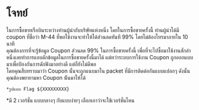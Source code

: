 # โจทย์
ในการซื้อขายเรือบินระหว่างท่านผู้นำกับบริษัทแห่งหนึ่ง โดยในการซื้อขายครั้งนี้ ท่านผู้นำได้มี coupon ที่ชื่อว่า M-44 ที่พอใช้งานจะทำให้ได้ส่วนลดทันที 99% โดยไม่ต้องโทรมาภายใน 10 นาที
<br/>คุณต้องการที่จะรู้ข้อมูล Coupon ส่วนลด 99% ในการซื้อขายครั้งนี้ เพื่อที่จะไปซื้อมาใช้งานสักลำหนึ่งเลยทำการแอบดักข้อมูลในการซื้อขายครั้งนี้มาได้ แต่ทว่าระบบการใช้งาน Coupon ถูกออกแบบมาเพื่อป้องกันการดักฟังมาอย่างดี แต่ก็ยังไม่ดีพอ<br/>
โดยคุณสืบทราบมาว่า Coupon นั้นจะถูกแนบมาใน packet ที่มีการติดต่อกันแบบแปลกๆ ดังนั้นคุณต้องพยายามหา Coupon น้ันมาให้ได้

```*รูปแบบ Flag ${XXXXXXXXX}```

*มี 2 เวอร์ชั่น แบบกลางๆ กับแบบง่ายๆ เลือกเอาว่าจะใช้เวอร์ชั่นไหน